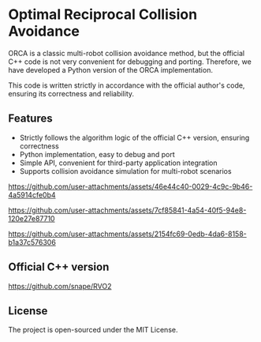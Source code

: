 # Optimal Reciprocal Collision Avoidance

ORCA is a classic multi-robot collision avoidance method, but the official C++ code is not very convenient for debugging and porting. Therefore, we have developed a Python version of the ORCA implementation.

This code is written strictly in accordance with the official author's code, ensuring its correctness and reliability.


## Features
- Strictly follows the algorithm logic of the official C++ version, ensuring correctness
- Python implementation, easy to debug and port
- Simple API, convenient for third-party application integration
- Supports collision avoidance simulation for multi-robot scenarios

https://github.com/user-attachments/assets/46e44c40-0029-4c9c-9b46-4a5914cfe0b4



https://github.com/user-attachments/assets/7cf85841-4a54-40f5-94e8-120e27e87710



https://github.com/user-attachments/assets/2154fc69-0edb-4da6-8158-b1a37c576306

## Official C++ version

https://github.com/snape/RVO2

## License

The project is open-sourced under the MIT License.
